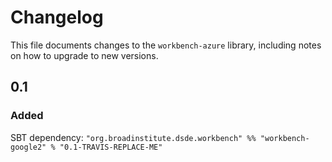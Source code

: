 # Changelog

This file documents changes to the `workbench-azure` library, including notes on how to upgrade to new versions.

## 0.1

### Added

SBT dependency: `"org.broadinstitute.dsde.workbench" %% "workbench-google2" % "0.1-TRAVIS-REPLACE-ME"`
